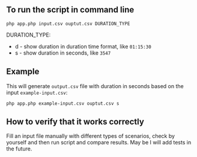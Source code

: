 ## To run the script in command line

```
php app.php input.csv ouptut.csv DURATION_TYPE
```

DURATION_TYPE:
* d - show duration in duration time format, like `01:15:30`
* s - show duration in seconds, like `3547`

## Example

This will generate `output.csv` file with duration in seconds based on the input `example-input.csv`:

```
php app.php example-input.csv ouptut.csv s
```

## How to verify that it works correctly

Fill an input file manually with different types of scenarios, check by yourself and then run script and compare results. May be I will add tests in the future.